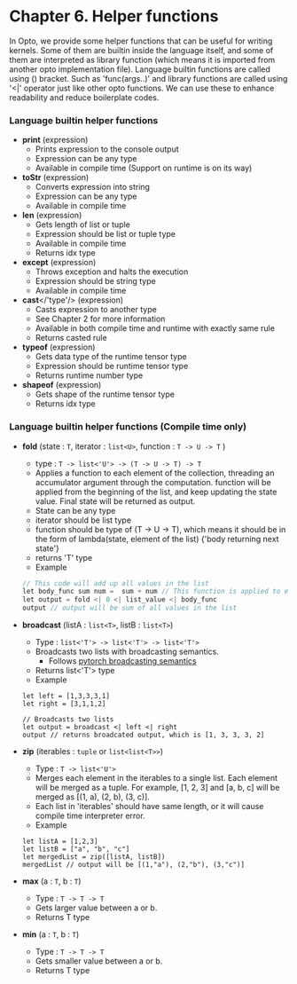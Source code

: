 # Chapter 6. Helper functions

In Opto, we provide some helper functions that can be useful for writing kernels. Some of them are builtin inside the language itself, and some of them are interpreted as library function (which means it is imported from another opto implementation file). Language builtin functions are called using () bracket. Such as 'func(args..)' and library functions are called using '<|' operator just like other opto functions. We can use these to enhance readability and reduce boilerplate codes.

### Language builtin helper functions 

* **print** (expression)
    * Prints expression to the console output
    * Expression can be any type
    * Available in compile time (Support on runtime is on its way)
* **toStr** (expression)
    * Converts expression into string
    * Expression can be any type
    * Available in compile time
* **len** (expression)
    * Gets length of list or tuple
    * Expression should be list or tuple type
    * Available in compile time
    * Returns idx type
* **except** (expression)
    * Throws exception and halts the execution
    * Expression should be string type
    * Available in compile time
* **cast**</'type'/> (expression)
    * Casts expression to another type
    * See Chapter 2 for more information
    * Available in both compile time and runtime with exactly same rule
    * Returns casted rule
* **typeof** (expression)
    * Gets data type of the runtime tensor type
    * Expression should be runtime tensor type
    * Returns runtime number type
* **shapeof** (expression)
    * Gets shape of the runtime tensor type
    * Returns idx type

### Language builtin helper functions (Compile time only)
* **fold** (state : `T`, iterator : `list<U>`, function : `T -> U -> T` ) 
    * type : `T -> list<'U'> -> (T -> U -> T) -> T`
    * Applies a function to each element of the collection, threading an accumulator argument through the computation. function will be applied from the beginning of the list, and keep updating the state value. Final state will be returned as output.
    * State can be any type
    * iterator should be list type
    * function should be type of (T -> U -> T), which means it should be in the form of lambda(state, element of the list) {'body returning next state'}
    * returns 'T' type
    * Example
    ```c++
    // This code will add up all values in the list
    let body_func sum num =  sum + num // This function is applied to every element where 'sum' corresponds to 'state', and 'num' corresponds to element in the iterator
    let output = fold <| 0 <| list_value <| body_func
    output // output will be sum of all values in the list
    ```

* **broadcast** (listA : `list<T>`, listB : `list<T>`)
    * Type :  `list<'T'> -> list<'T'> -> list<'T'>`
    * Broadcasts two lists with broadcasting semantics.
        * Follows [pytorch broadcasting semantics](https://pytorch.org/docs/stable/notes/broadcasting.html)
    * Returns list<'T'> type
    * Example
    ```
    let left = [1,3,3,3,1]
    let right = [3,1,1,2]

    // Broadcasts two lists
    let output = broadcast <| left <| right
    output // returns broadcated output, which is [1, 3, 3, 3, 2]
    ```

* **zip** (iterables : `tuple` or `list<list<T>>`)
    * Type : `T -> list<'U'>`
    * Merges each element in the iterables to a single list. Each element will be merged as a tuple. For example, [1, 2, 3] and [a, b, c] will be merged as [(1, a), (2, b), (3, c)].
    * Each list in 'iterables' should have same length, or it will cause compile time interpreter error.
    * Example
    ```
    let listA = [1,2,3]
    let listB = ["a", "b", "c"]
    let mergedList = zip([listA, listB])
    mergedList // output will be [(1,"a"), (2,"b"), (3,"c")]
    ```

* **max** (a : `T`, b : `T`)
    * Type : `T -> T -> T`
    * Gets larger value between a or b.
    * Returns T type  

* **min** (a : `T`, b : `T`)
    * Type : `T -> T -> T`
    * Gets smaller value between a or b.
    * Returns T type
